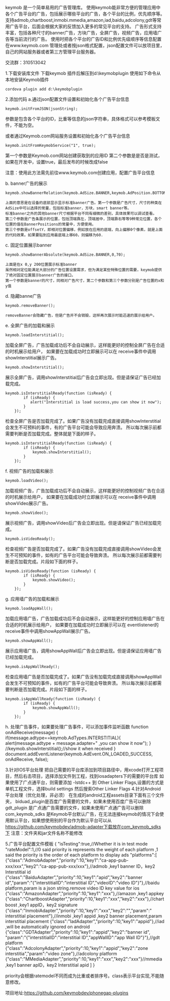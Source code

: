 keymob 是一个简单易用的广告管理库。
使用keymob能非常方便的管理应用中各个广告平台的广告，包括展示哪些平台的广告，各个平台的比例，优先顺序等。
支持admob,chartboost,inmobi.mmedia,amazon,iad,baidu,adcolony,gdt等常用广告平台，后面会根据大家的反馈加入更多的常见平台的支持。
广告形式支持丰富，包括各种尺寸的banner广告，方块广告，全屏广告，视频广告，应用墙广告等当前流行的广告。
使用时把各个平台的广告ID和比例优先级顺序等信息配置在www.keymob.com 管理处或者按json格式配置，json配置文件可以放项目里，自己的网站服务器或者第三方管理平台服务器。

交流群：310513042

1.下载安装库文件
   下载keymob 插件后解压到d:\keymobplugin
   使用如下命令从本地安装Keymob插件

	cordova plugin add d:\keymobplugin
   
2.添加代码
 a.通过json配置文件设置和初始化各个广告平台信息

	keymob.initFromJSON(jsonString);

   参数是包含各个平台的ID，比重等信息的json字符串，具体格式可以参考模板文件，不能为空。

   或者通过Keymob.com网站服务设置和初始化各个广告平台信息

	keymob.initFromKeymobService("1", true);

   
   第一个参数是Keymob.com网站创建获取到的应用ID
   第二个参数是是否是测试，如果在开发中，设置true，最后发布的时候改成false

   注意：使用此方法需先前往www.keymob.com创建应用，配置广告平台信息

 b. banner广告的展示 

	keymob.showBannerRelation(keymob.AdSize.BANNER,keymob.AdPosition.BOTTOM_CENTER,0);

    上面的意思是在设备的底部显示显示标准banner广告。第一个参数是广告尺寸，尺寸的种类在AdSize中可以选择的常量，包括标准banner，方块，smart banner等。
    标准banner之外的其他banner尺寸根据平台不同有细微的差别，具体效果可以调试查看。
    第二个参数是广告条展示的位置，包括顶端靠左，顶端居中，顶端靠右等等9种常见位置，各个位置的值在BannerPositions的常量中，方便使用。
    第三个参数是offsetY，即相对位置偏移，例如放在应用的底端，向上偏移0个像素，就是上面的代码效果。如果要贴到应用最底端上移60，则偏移为60.
 
 c. 固定位置展示banner
	
	keymob.showBannerAbsolute(keymob.AdSize.BANNER,0,70);

    上面是在x 0,y 200位置展示标准banner
    虽然相对定位能满足大部分的广告位置设置需求，但为满足某些特殊位置的需要，keymob提供了绝对固定位置展示banner广告的接口。
    第一个参数是banner的尺寸，同相对广告尺寸，第二个参数和第三个参数分别是广告位置的x和y值

 d. 隐藏banne广告
	
	keymob.removeBanner();

    removeBanner会隐藏广告，但是广告并不会销毁，这样再次展示时能迅速的展示给用户。
    
 e. 全屏广告的加载和展示

	keymob.loadInterstitial();

   加载全屏广告，广告加载成功后不会自动展示，这样能更好的控制全屏广告在合适的时机展示给用户，
   如果要在加载成功时立即展示可以在 receive事件中调用showInterstitial展示广告。

	keymob.showInterstitial();

   展示全屏广告，调用showInterstitial后广告会立即出现。但是请保证广告已经加载完成。

	keymob.isInterstitialReady(function (isReady) {
            if (isReady) {
               alert("Interstitial is load success,you can show it now");
            }
        });

   检查全屏广告是否加载完成了。如果广告没有加载完成直接调用showInterstitial会发生不可预料的事件，有的广告平台可能会导致应用奔溃。
   所以每次展示前都需要判断是否加载完成。整体就是下面的样子。

   	keymob.isInterstitialReady(function (isReady) {
            if (isReady) {
                keymob.showInterstitial();
            }
        });

f. 视频广告的加载和展示

	keymob.loadVideo();

   加载视频广告，广告加载成功后不会自动展示，这样能更好的控制视频广告在合适的时机展示给用户，
   如果要在加载成功时立即展示可以在 receive事件中调用showVideo展示广告。

	keymob.showVideo();

   展示视频广告，调用showVideo后广告会立即出现。但是请保证广告已经加载完成。

	keymob.isVideoReady();

   检查视频广告是否加载完成了。如果广告没有加载完成直接调用showVideo会发生不可预知的事件，如有的广告平台可能会导致奔溃。
   所以每次展示前都需要判断是否加载完成。片段如下面的样子。

	keymob.isVideoReady(function (isReady) {
            if (isReady) {
                keymob.showVideo();
            }
        });

g. 应用墙广告的加载和展示

	keymob.loadAppWall();

   加载应用墙广告，广告加载成功后不会自动展示，这样能更好的控制应用墙广告在合适的时机展示给用户，
   如果要在加载成功时立即展示可以在 eventlistener的 receive事件中调用showAppWall展示广告。

	keymob.showAppWall();

   展示应用墙广告，调用showAppWall后广告会立即出现。但是请保证应用墙广告已经加载完成。

	keymob.isAppWallReady();

   检查应用墙广告是否加载完成了。如果广告没有加载完成直接调用showAppWall会发生不可预知的事件，如有的广告平台可能会导致奔溃。
   所以每次展示前都需要判断是否加载完成。片段如下面的样子。

   	keymob.isAppWallReady(function (isReady) {
            if (isReady) {
                keymob.showAppWall();
            }
        });
h. 处理广告事件，如果要处理广告事件，可以添加事件监听函数
    function onAdReceive(message) {
        if(message.adtype==keymob.AdTypes.INTERSTITIAL){
            alert(message.adtype + message.adapter+" ,you can show it now");
        }
        //keymob.showInterstitial();//show it when received
    }
 document.addEventListener(keymob.AdEvent.ON_LOADED_SUCCESS, onAdReceive, false);

3.针对IOS平台处理
  把自己需要的平台库添加到项目路径中，用xcode打开工程项目，然后右击项目，选择添加文件到工程，找到iosadapters下的需要的平台库
  如果使用了广点通平台，则需要添加  -lstdc++   到 Other Linker Flags,设置的方式是单机工程文件，选择build settings 然后搜索Other Linker Flags
4.针对Android平台处理（优化处理，非必须）
  在生成的android工程assets目录下面有三个文件夹，
  biduad_plugin是百度广告需要的文件，如果未使用百度广告可以删除
  gdt_plugin   是广点通广告需要的文件，如果未使用广点通广告可以删除
  com_keymob_sdks  是Keymob平台默认广告，在无法连接keymob的情况下会使用默认平台，如果想使用别的平台作为默认平台可以从
  https://github.com/keymobdev/admob-adapter下载放在com_keymob_sdks下
  注意：文件夹和jar文件名称不能修改

5.广告平台配置文件模板
	{
		"isTesting":true,//Whether it is in test mode
		"rateModel":1,//0 said priority is  represents the weight of each platform ,1 said the priority is the order of each platform to display ads
		"platforms":[
		{"class":"AdmobAdapter","priority":10,"key1":"ca-app-pub-xxx/xxx","key2":"ca-app-pub-xxx/xxx"},//admob  ,key1 banner ID，key2 Interstitial id
		{"class":"BaiduAdapter","priority":10,"key1":"apid","key2":"banner id","param":"{\"interstitialID\":\"interstitial ID\",\"videoID\":\"video ID\"}"},//baidu platform,param is a json string.remove video ID key value for ios
		{"class":"AmazonAdapter","priority":10,"key1":"xxx"},//amazon ,key1 appkey
		{"class":"ChartboostAdapter","priority":10,"key1":"xxx","key2":"xxx"},//chartboost ,key1 appID，key2 signature
		{"class":"InmobiAdapter","priority":10,"key1":"xxx","key2":"","param":" interstitial placement"},//inmobi ,key1 appid ,key2 banner placement,param interstitial placement
		{"class":"IadAdapter","priority":10,"key1":"appid"},//iad ,will be automatically ignored on android
		{"class":"GDTAdapter","priority":10,"key1":"appid","key2":"banner id", "param":"{\"interstitialID\":\"interstitial ID\",\"appWallID\":\"app Wall ID\"}"},//gdt platform
		{"class":"AdcolonyAdapter","priority":10,"key1":"appid","key2":"zone interstitia","param":"video zone"},//adcolony platform
		{"class":"MMediaAdapter","priority":10,"key1":"xxx","key2":"xxx"}//mmedia ,key1 banner apID，key2 Interstitial apid
		]
	}

priority会根据ratemodel不同而成为比重或者排序号。class表示平台实现,不能随意修改。

项目地址:https://github.com/keymobdev/phonegap-plugins